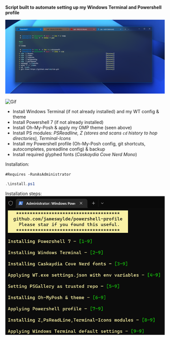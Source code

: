 **Script built to automate setting up my Windows Terminal and Powershell profile**

![Example of Z,PSReadLine](./src/examples/module_image.png)

![Gif](./src/examples/module_gif.gif)

- Install Windows Terminal (if not already installed) and my WT config & theme
- Install Powershell 7 (if not already installed)
- Install Oh-My-Posh & apply my OMP theme (seen above) 
- Install PS modules: *PSReadline, Z (stores and scans ```cd``` history to hop directories), Terminal-Icons*
- Install my Powershell profile (Oh-My-Posh config, git shortcuts, autocompletes, psreadline config) & backup
- Install required glyphed fonts (*Caskaydia Cove Nerd Mono*)

Installation:

`#Requires -RunAsAdministrator`

```powershell
.\install.ps1
```

Installation steps:
![Installer](./src/examples/install.png)

